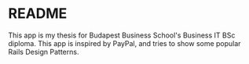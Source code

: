 # README

This app is my thesis for Budapest Business School's Business IT BSc diploma.
This app is inspired by PayPal, and tries to show some popular Rails Design Patterns.

